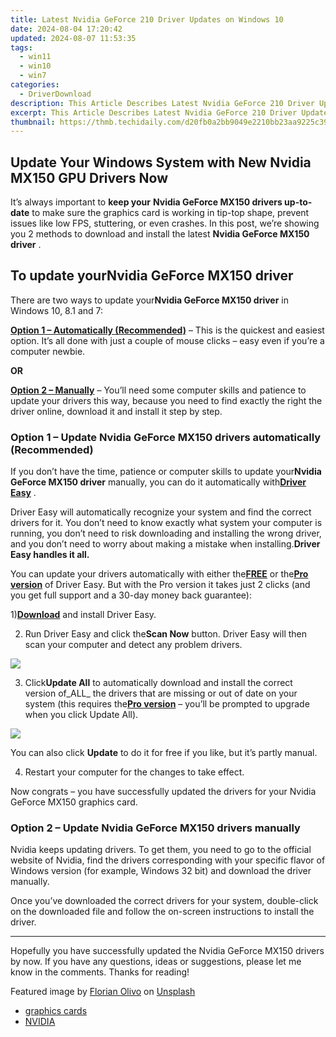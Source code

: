 ```yaml
---
title: Latest Nvidia GeForce 210 Driver Updates on Windows 10
date: 2024-08-04 17:20:42
updated: 2024-08-07 11:53:35
tags:
  - win11
  - win10
  - win7
categories:
  - DriverDownload
description: This Article Describes Latest Nvidia GeForce 210 Driver Updates on Windows 10
excerpt: This Article Describes Latest Nvidia GeForce 210 Driver Updates on Windows 10
thumbnail: https://thmb.techidaily.com/d20fb0a2bb9049e2210bb23aa9225c390244059cedf35b9a34d45f9a041c8543.jpg
---
```


## Update Your Windows System with New Nvidia MX150 GPU Drivers Now

It’s always important to **keep your** **Nvidia GeForce MX150 drivers up-to-date** to make sure the graphics card is working in tip-top shape, prevent issues like low FPS, stuttering, or even crashes. In this post, we’re showing you 2 methods to download and install the latest **Nvidia GeForce MX150 driver** .

## To update your**Nvidia GeForce MX150 driver**

 There are two ways to update your**Nvidia GeForce MX150 driver** in Windows 10, 8.1 and 7:

**[Option 1 – Automatically (Recommended)](https://www.drivereasy.com/knowledge/nvidia-geforce-mx150-drivers-download-update-for-windows/#O1)**  – This is the quickest and easiest option. It’s all done with just a couple of mouse clicks – easy even if you’re a computer newbie.

**OR**

[**Option 2 – Manually**](https://tools.techidaily.com/drivereasy/download/) – You’ll need some computer skills and patience to update your drivers this way, because you need to find exactly the right the driver online, download it and install it step by step.

### **Option 1 – Update Nvidia GeForce MX150 drivers automatically (Recommended)**

 If you don’t have the time, patience or computer skills to update your**Nvidia GeForce MX150 driver** manually, you can do it automatically with[**Driver Easy**](https://tools.techidaily.com/drivereasy/download/) .

 Driver Easy will automatically recognize your system and find the correct drivers for it. You don’t need to know exactly what system your computer is running, you don’t need to risk downloading and installing the wrong driver, and you don’t need to worry about making a mistake when installing.**Driver Easy handles it all.**

 You can update your drivers automatically with either the[**FREE**](https://tools.techidaily.com/drivereasy/download/) or the[**Pro version**](https://tools.techidaily.com/drivereasy/download/) of Driver Easy. But with the Pro version it takes just 2 clicks (and you get full support and a 30-day money back guarantee):

 1)[**Download**](https://tools.techidaily.com/drivereasy/download/) and install Driver Easy.

 2) Run Driver Easy and click the**Scan Now** button. Driver Easy will then scan your computer and detect any problem drivers.

![](https://images.drivereasy.com/wp-content/uploads/2019/08/image-166.png)

 3) Click**Update All** to automatically download and install the correct version of_ALL_ the drivers that are missing or out of date on your system (this requires the[**Pro version**](https://tools.techidaily.com/drivereasy/download/) – you’ll be prompted to upgrade when you click Update All).

![](https://images.drivereasy.com/wp-content/uploads/2019/08/image-167.png)

 You can also click **Update** to do it for free if you like, but it’s partly manual.

4) Restart your computer for the changes to take effect.

 Now congrats – you have successfully updated the drivers for your Nvidia GeForce MX150 graphics card.

### Option 2 – Update Nvidia GeForce MX150 drivers manually

 Nvidia keeps updating drivers. To get them, you need to go to the official website of Nvidia, find the drivers corresponding with your specific flavor of Windows version (for example, Windows 32 bit) and download the driver manually.

 Once you’ve downloaded the correct drivers for your system, double-click on the downloaded file and follow the on-screen instructions to install the driver.

---

 Hopefully you have successfully updated the Nvidia GeForce MX150 drivers by now. If you have any questions, ideas or suggestions, please let me know in the comments. Thanks for reading!

 Featured image by [Florian Olivo](https://unsplash.com/@rxspawn?utm%5Fsource=unsplash&utm%5Fmedium=referral&utm%5Fcontent=creditCopyText) on [Unsplash](https://unsplash.com/search/photos/gaming?utm%5Fsource=unsplash&utm%5Fmedium=referral&utm%5Fcontent=creditCopyText)

* [graphics cards](https://tools.techidaily.com/drivereasy/download/)
* [NVIDIA](https://tools.techidaily.com/drivereasy/download/)

<ins class="adsbygoogle"
     style="display:block"
     data-ad-format="autorelaxed"
     data-ad-client="ca-pub-7571918770474297"
     data-ad-slot="1223367746"></ins>



<ins class="adsbygoogle"
     style="display:block"
     data-ad-client="ca-pub-7571918770474297"
     data-ad-slot="8358498916"
     data-ad-format="auto"
     data-full-width-responsive="true"></ins>

